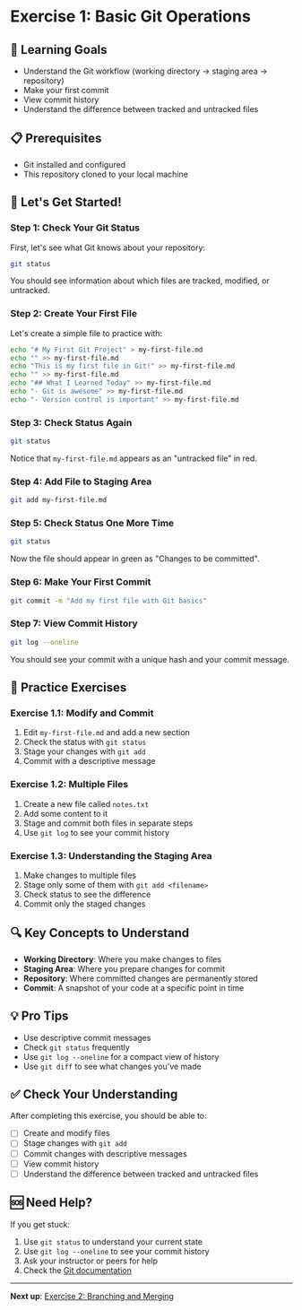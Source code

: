 # Exercise 1: Basic Git Operations

## 🎯 Learning Goals
- Understand the Git workflow (working directory → staging area → repository)
- Make your first commit
- View commit history
- Understand the difference between tracked and untracked files

## 📋 Prerequisites
- Git installed and configured
- This repository cloned to your local machine

## 🚀 Let's Get Started!

### Step 1: Check Your Git Status

First, let's see what Git knows about your repository:

```bash
git status
```

You should see information about which files are tracked, modified, or untracked.

### Step 2: Create Your First File

Let's create a simple file to practice with:

```bash
echo "# My First Git Project" > my-first-file.md
echo "" >> my-first-file.md
echo "This is my first file in Git!" >> my-first-file.md
echo "" >> my-first-file.md
echo "## What I Learned Today" >> my-first-file.md
echo "- Git is awesome" >> my-first-file.md
echo "- Version control is important" >> my-first-file.md
```

### Step 3: Check Status Again

```bash
git status
```

Notice that `my-first-file.md` appears as an "untracked file" in red.

### Step 4: Add File to Staging Area

```bash
git add my-first-file.md
```

### Step 5: Check Status One More Time

```bash
git status
```

Now the file should appear in green as "Changes to be committed".

### Step 6: Make Your First Commit

```bash
git commit -m "Add my first file with Git basics"
```

### Step 7: View Commit History

```bash
git log --oneline
```

You should see your commit with a unique hash and your commit message.

## 🎯 Practice Exercises

### Exercise 1.1: Modify and Commit
1. Edit `my-first-file.md` and add a new section
2. Check the status with `git status`
3. Stage your changes with `git add`
4. Commit with a descriptive message

### Exercise 1.2: Multiple Files
1. Create a new file called `notes.txt`
2. Add some content to it
3. Stage and commit both files in separate steps
4. Use `git log` to see your commit history

### Exercise 1.3: Understanding the Staging Area
1. Make changes to multiple files
2. Stage only some of them with `git add <filename>`
3. Check status to see the difference
4. Commit only the staged changes

## 🔍 Key Concepts to Understand

- **Working Directory**: Where you make changes to files
- **Staging Area**: Where you prepare changes for commit
- **Repository**: Where committed changes are permanently stored
- **Commit**: A snapshot of your code at a specific point in time

## 💡 Pro Tips

- Use descriptive commit messages
- Check `git status` frequently
- Use `git log --oneline` for a compact view of history
- Use `git diff` to see what changes you've made

## ✅ Check Your Understanding

After completing this exercise, you should be able to:
- [ ] Create and modify files
- [ ] Stage changes with `git add`
- [ ] Commit changes with descriptive messages
- [ ] View commit history
- [ ] Understand the difference between tracked and untracked files

## 🆘 Need Help?

If you get stuck:
1. Use `git status` to understand your current state
2. Use `git log --oneline` to see your commit history
3. Ask your instructor or peers for help
4. Check the [Git documentation](https://git-scm.com/doc)

---

**Next up**: [Exercise 2: Branching and Merging](../exercises/02-branching-and-merging.md) 
